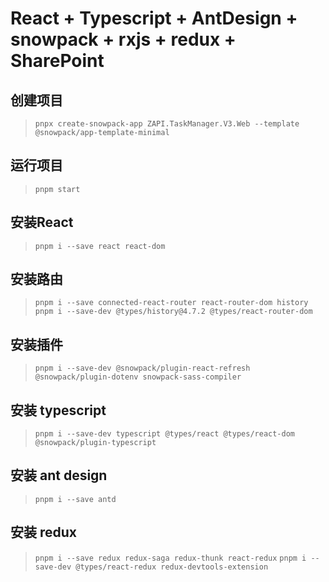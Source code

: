 # React + Typescript + AntDesign + snowpack + rxjs + redux + SharePoint
## 创建项目

>```pnpx create-snowpack-app ZAPI.TaskManager.V3.Web --template @snowpack/app-template-minimal```

## 运行项目
>```pnpm start```

## 安装React
>```pnpm i --save react react-dom```

## 安装路由
>```pnpm i --save connected-react-router react-router-dom history```
>```pnpm i --save-dev @types/history@4.7.2 @types/react-router-dom```

## 安装插件
>```pnpm i --save-dev @snowpack/plugin-react-refresh @snowpack/plugin-dotenv snowpack-sass-compiler```

## 安装 typescript
>```pnpm i --save-dev typescript @types/react @types/react-dom @snowpack/plugin-typescript```

## 安装 ant design
>```pnpm i --save antd```

## 安装 redux
>```pnpm i --save redux redux-saga redux-thunk react-redux```
>```pnpm i --save-dev @types/react-redux redux-devtools-extension```